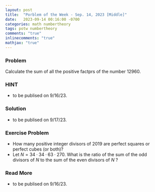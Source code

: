```yaml
---
layout: post
title:  "Porblem of the Week - Sep. 14, 2023 [Middle]"
date:   2023-09-14 00:16:00 -0700
categories: math numbertheory
tags: potw numbertheory
comments: "true"
inlinecomments: "true"
mathjax: "true"
---
```

### Problem
Calculate the sum of all the positive factprs of the number 12960.

### HINT
- to be publised on 9/16/23.

### Solution 
- to be publised on 9/17/23.

### Exercise Problem
- How many positive integer divisors of $2019$ are perfect squares or perfect cubes (or both)?
- Let $N = 34 · 34 · 63 · 270$. What is the ratio of the sum of the odd divisors of $N$ to the sum of the even divisors of $N$ ?
### Read More
- to be publised on 9/16/23.

